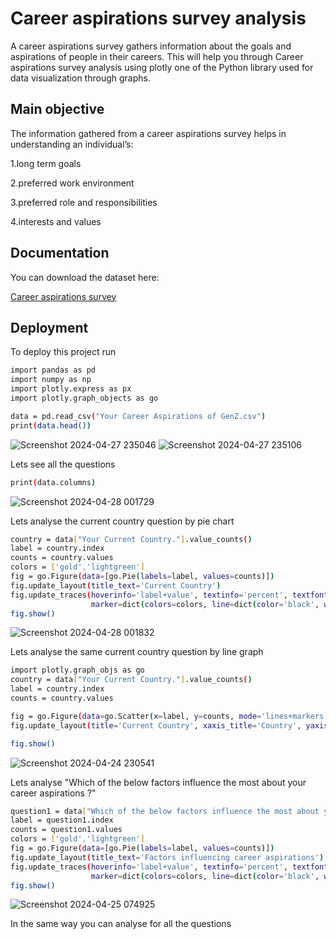 
# Career aspirations survey analysis

A career aspirations survey gathers information about the goals and aspirations of people in their careers. This will help you through Career aspirations survey analysis using plotly one of the Python library used for data visualization through graphs.




## Main objective


The information gathered from a career aspirations survey helps in understanding an individual’s:

1.long term goals

2.preferred work environment

3.preferred role and responsibilities

4.interests and values


## Documentation

You can download the dataset here:

[Career aspirations survey](https://www.kaggle.com/datasets/chandana1803/career-aspirations-survey)


## Deployment

To deploy this project run

```bash
import pandas as pd
import numpy as np
import plotly.express as px
import plotly.graph_objects as go

data = pd.read_csv("Your Career Aspirations of GenZ.csv")
print(data.head())
```
![Screenshot 2024-04-27 235046](https://github.com/Chandanaa18/career-aspirations-survey-analysis/assets/150374189/26f16d47-b728-4190-af39-1e7cf0c9a2f5)
![Screenshot 2024-04-27 235106](https://github.com/Chandanaa18/career-aspirations-survey-analysis/assets/150374189/4a5d5322-7b40-4610-83c4-8a388cc3b039)

Lets see all the questions 
```bash
print(data.columns)
```
![Screenshot 2024-04-28 001729](https://github.com/Chandanaa18/career-aspirations-survey-analysis/assets/150374189/31ef06b6-0e77-4f3c-8232-d4f2d87ac7a8)

Lets analyse the current country question by pie chart
```bash
country = data["Your Current Country."].value_counts()
label = country.index
counts = country.values
colors = ['gold','lightgreen']
fig = go.Figure(data=[go.Pie(labels=label, values=counts)])
fig.update_layout(title_text='Current Country')
fig.update_traces(hoverinfo='label+value', textinfo='percent', textfont_size=30,
                  marker=dict(colors=colors, line=dict(color='black', width=3)))
fig.show()
```
![Screenshot 2024-04-28 001832](https://github.com/Chandanaa18/career-aspirations-survey-analysis/assets/150374189/8a69cc68-e34e-4b82-b048-d33c82253510)

Lets analyse the same current country question by line graph

```bash
import plotly.graph_objs as go
country = data["Your Current Country."].value_counts()
label = country.index
counts = country.values

fig = go.Figure(data=go.Scatter(x=label, y=counts, mode='lines+markers', marker=dict(color='blue', size=10)))
fig.update_layout(title='Current Country', xaxis_title='Country', yaxis_title='Count')

fig.show()
```
![Screenshot 2024-04-24 230541](https://github.com/Chandanaa18/career-aspirations-survey-analysis/assets/150374189/a70662c9-66ed-413a-9394-4d009dc0fe46)

Lets analyse "Which of the below factors influence the most about your career aspirations ?"

```bash
question1 = data["Which of the below factors influence the most about your career aspirations ?"].value_counts()
label = question1.index
counts = question1.values
colors = ['gold','lightgreen']
fig = go.Figure(data=[go.Pie(labels=label, values=counts)])
fig.update_layout(title_text='Factors influencing career aspirations')
fig.update_traces(hoverinfo='label+value', textinfo='percent', textfont_size=30,
                  marker=dict(colors=colors, line=dict(color='black', width=3)))
fig.show()
```
![Screenshot 2024-04-25 074925](https://github.com/Chandanaa18/career-aspirations-survey-analysis/assets/150374189/2577d4ff-32a1-49e2-81cb-cfccad02b5eb)


In the same way you can analyse for all the questions 
